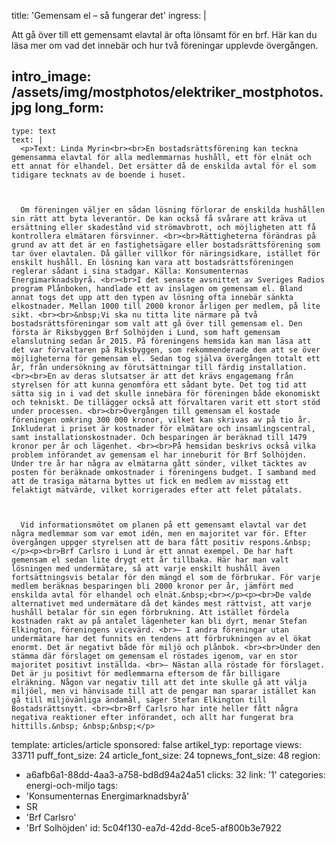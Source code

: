 title: 'Gemensam el – så fungerar det'
ingress: |
  <p>Att gå över till ett gemensamt elavtal är ofta lönsamt för en brf. Här kan du läsa mer om vad det innebär och hur två föreningar upplevde övergången.
  </p>
  
intro_image: /assets/img/mostphotos/elektriker_mostphotos.jpg
long_form:
  -
    type: text
    text: |
      <p>Text: Linda Myrin<br><br>En bostadsrättsförening kan teckna gemensamma elavtal för alla medlemmarnas hushåll, ett för elnät och ett annat för elhandel. Det ersätter då de enskilda avtal för el som tidigare tecknats av de boende i huset.  
      
       
      
      Om föreningen väljer en sådan lösning förlorar de enskilda hushållen sin rätt att byta leverantör. De kan också få svårare att kräva ut ersättning eller skadestånd vid strömavbrott, och möjligheten att få kontrollera elmätaren försvinner. <br><br>Rättigheterna förändras på grund av att det är en fastighetsägare eller bostadsrättsförening som tar över elavtalen. Då gäller villkor för näringsidkare, istället för enskilt hushåll. En lösning kan vara att bostadsrättsföreningen reglerar sådant i sina stadgar. Källa: Konsumenternas Energimarknadsbyrå. <br><br>I det senaste avsnittet av Sveriges Radios program Plånboken, handlade ett av inslagen om gemensam el. Bland annat togs det upp att den typen av lösning ofta innebär sänkta elkostnader. Mellan 1000 till 2000 kronor årligen per medlem, på lite sikt. <br><br>&nbsp;Vi ska nu titta lite närmare på två bostadsrättsföreningar som valt att gå över till gemensam el. Den första är Riksbyggen Brf Solhöjden i Lund, som haft gemensam elanslutning sedan år 2015. På föreningens hemsida kan man läsa att det var förvaltaren på Riksbyggen, som rekommenderade dem att se över möjligheterna för gemensam el. Sedan tog själva övergången totalt ett år, från undersökning av förutsättningar till färdig installation. <br><br>En av deras slutsatser är att det krävs engagemang från styrelsen för att kunna genomföra ett sådant byte. Det tog tid att sätta sig in i vad det skulle innebära för föreningen både ekonomiskt och tekniskt. De tillägger också att förvaltaren varit ett stort stöd under processen. <br><br>Övergången till gemensam el kostade föreningen omkring 300 000 kronor, vilket kan skrivas av på tio år. Inkluderat i priset är kostnader för elmätare och insamlingscentral, samt installationskostnader. Och besparingen är beräknad till 1479 kronor per år och lägenhet. <br><br>På hemsidan beskrivs också vilka problem införandet av gemensam el har inneburit för Brf Solhöjden. Under tre år har några av elmätarna gått sönder, vilket täcktes av posten för beräknade omkostnader i föreningens budget. I samband med att de trasiga mätarna byttes ut fick en medlem av misstag ett felaktigt mätvärde, vilket korrigerades efter att felet påtalats. 
      
       
      
      Vid informationsmötet om planen på ett gemensamt elavtal var det några medlemmar som var emot idén, men en majoritet var för. Efter övergången uppger styrelsen att de bara fått positiv respons.&nbsp;</p><p><br>Brf Carlsro i Lund är ett annat exempel. De har haft gemensam el sedan lite drygt ett år tillbaka. Här har man valt lösningen med undermätare, så att varje enskilt hushåll även fortsättningsvis betalar för den mängd el som de förbrukar. För varje medlem beräknas besparingen bli 2000 kronor per år, jämfört med enskilda avtal för elhandel och elnät.&nbsp;<br></p><p><br>De valde alternativet med undermätare då det kändes mest rättvist, att varje hushåll betalar för sin egen förbrukning. Att istället fördela kostnaden rakt av på antalet lägenheter kan bli dyrt, menar Stefan Elkington, föreningens vicevärd. <br>– I andra föreningar utan undermätare har det funnits en tendens att förbrukningen av el ökat enormt. Det är negativt både för miljö och plånbok. <br><br>Under den stämma där förslaget om gemensam el röstades igenom, var en stor majoritet positivt inställda. <br>– Nästan alla röstade för förslaget. Det är ju positivt för medlemmarna eftersom de får billigare elräkning. Någon var negativ till att det inte skulle gå att välja miljöel, men vi hänvisade till att de pengar man sparar istället kan gå till miljövänliga ändamål, säger Stefan Elkington till Bostadsrättsnytt. <br><br>Brf Carlsro har inte heller fått några negativa reaktioner efter införandet, och allt har fungerat bra hittills.&nbsp; &nbsp;&nbsp;</p>
      
template: articles/article
sponsored: false
artikel_typ: reportage
views: 33711
puff_font_size: 24
article_font_size: 24
topnews_font_size: 48
region:
  - a6afb6a1-88dd-4aa3-a758-bd8d94a24a51
clicks: 32
link: '1'
categories: energi-och-miljo
tags:
  - 'Konsumenternas Energimarknadsbyrå'
  - SR
  - 'Brf Carlsro'
  - 'Brf Solhöjden'
id: 5c04f130-ea7d-42dd-8ce5-af800b3e7922
